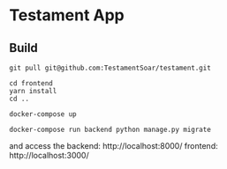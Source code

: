 # Testament App

## Build

```
git pull git@github.com:TestamentSoar/testament.git
```

```
cd frontend
yarn install
cd ..
```

```
docker-compose up
```

```
docker-compose run backend python manage.py migrate
```

and access the
backend: http://localhost:8000/
frontend: http://localhost:3000/

